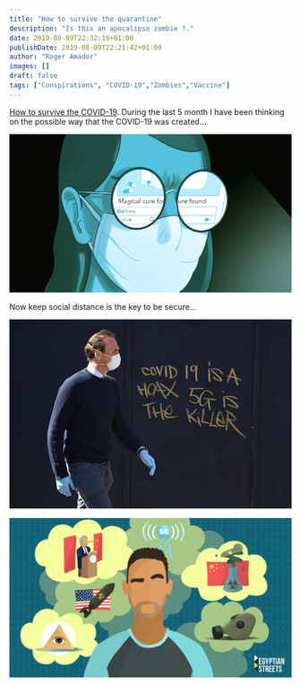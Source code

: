 ```yaml
---
title: "How to survive the quarantine"
description: "Is this an apocalipse zombie ?."
date: 2019-08-09T22:32:19+01:00
publishDate: 2019-08-09T22:21:42+01:00
author: "Roger Amador"
images: []
draft: false
tags: ["Conspirations", "COVID-19","Zombies","Vaccine"]
---
```


[How to survive the COVID-19](#). During the last 5 month I have been thinking on the possible way that the COVID-19 was created...

![cure.](./images/cure.jpg)

Now keep social distance is the key to be secure...



![conspiracy.](./images/conspiracy.jpg)

![ConspiracyTheory.](./images/ConspiracyTheory.jpg)